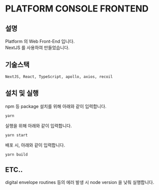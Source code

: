 # PLATFORM CONSOLE FRONTEND

## 설명
Platform 의 Web Front-End 입니다.   
NextJS 를 사용하여 만들었습니다.

## 기술스택
```NextJS, React, TypeScript, apollo, axios, recoil```

## 설치 및 실행
npm 등 package 설치를 위해 아래와 같이 입력합니다.
```
yarn
```

실행을 위해 아래와 같이 입력합니다.
```
yarn start
```

배포 시, 아래와 같이 입력합니다.
```
yarn build
```

## ETC..
digital envelope routines 등의 에러 발생 시 node version 을 낮춰 실행합니다. 

